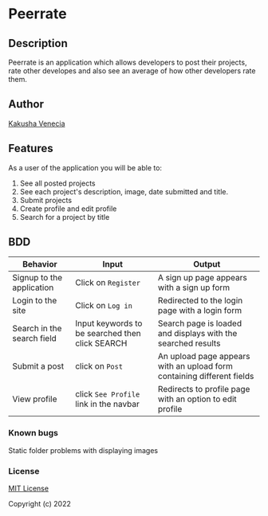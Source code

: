 # Peerrate

## Description

Peerrate is an application which allows developers to post their projects, rate other developes and also see an average of how other developers rate them.

## Author

[Kakusha Venecia](https://github.com/KakushaVenecia/)


## Features


As a user of the application you will be able to:

1. See all posted projects
2. See each project's description, image, date submitted and title.
3. Submit projects
4. Create profile and edit profile
5. Search for a project by title

## BDD
| Behavior            | Input                         | Output                        | 
| ------------------- | ----------------------------- | ----------------------------- |
|Signup to the application | Click on `Register` | A sign up page appears with a sign up form |
|  Login to the site | Click on `Log in`  | Redirected to the login page with a login form |
|  Search in the search field | Input keywords to be searched then click SEARCH | Search page is loaded and displays with the searched results |
|Submit a post|click on `Post`| An upload page appears with an upload form containing different fields|
|View profile|click `See Profile` link in the navbar|Redirects to profile page with an option to edit profile|


### Known bugs
Static folder problems with displaying images


### License
 [MIT License](https://github.com/KakushaVenecia/Awards/blob/master/LICENCE/)

Copyright (c) 2022